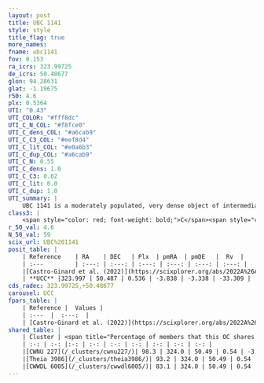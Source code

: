 ```yaml
---
layout: post
title: UBC 1141
style: style
title_flag: true
more_names: 
fname: ubc1141
fov: 0.153
ra_icrs: 323.99725
de_icrs: 50.48677
glon: 94.28631
glat: -1.19675
r50: 4.6
plx: 0.5364
UTI: "0.43"
UTI_COLOR: "#fff8dc"
UTI_C_N_COL: "#f8fce0"
UTI_C_dens_COL: "#a6cab9"
UTI_C_C3_COL: "#eef8d4"
UTI_C_lit_COL: "#e0a6b3"
UTI_C_dup_COL: "#a6cab9"
UTI_C_N: 0.55
UTI_C_dens: 1.0
UTI_C_C3: 0.62
UTI_C_lit: 0.0
UTI_C_dup: 1.0
UTI_summary: |
    UBC 1141 is a moderately populated, very dense object of intermediate C3 quality. It was recently reported in the literature. This object shares a large percentage of members with 3 later reported entries.
class3: |
    <span style="color: red; font-weight: bold;">C</span><span style="color: green; font-weight: bold;">A</span>
r_50_val: 4.6
N_50_val: 59
scix_url: UBC%201141
posit_table: |
    | Reference    | RA    | DEC   | Plx  | pmRA  | pmDE   |  Rv  |
    | :---         | :---: | :---: | :---: | :---: | :---: | :---: |
    |[Castro-Ginard et al. (2022)](https://scixplorer.org/abs/2022A%26A...661A.118C) | 324.01 | 50.49 | 0.54 | -3.84 | -3.34 | -14.44 |
    | **UCC** |323.997 | 50.487 | 0.536 | -3.838 | -3.338 | -33.309 | 
cds_radec: 323.99725,+50.48677
carousel: UCC
fpars_table: |
    | Reference |  Values |
    | :---  |  :---:  |
    | [Castro-Ginard et al. (2022)](https://scixplorer.org/abs/2022A%26A...661A.118C) | `AV=0.54, Dist=1975, logAge=8.409` |
shared_table: |
    | Cluster | <span title="Percentage of members that this OC shares with the ones listed">%</span>   | RA   | DEC   | Plx   | pmRA  | pmDE  | Rv | UTI |
    | :-: | :-: |:-: | :-: | :-: | :-: | :-: | :-: | :-: |
    |[CWNU 227](/_clusters/cwnu227/)| 98.3 | 324.0 | 50.49 | 0.54 | -3.84 | -3.34 | -33.31 |0.05 |
    |[Theia 3986](/_clusters/theia3986/)| 93.2 | 324.0 | 50.49 | 0.54 | -3.84 | -3.34 | -2.88 |0.0 |
    |[CWWDL 6005](/_clusters/cwwdl6005/)| 83.1 | 324.0 | 50.49 | 0.54 | -3.83 | -3.34 | -2.88 |0.0 |
---
```

